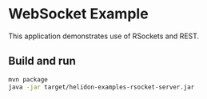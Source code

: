 # WebSocket Example

This application demonstrates use of RSockets and REST.

## Build and run

```bash
mvn package
java -jar target/helidon-examples-rsocket-server.jar
```

